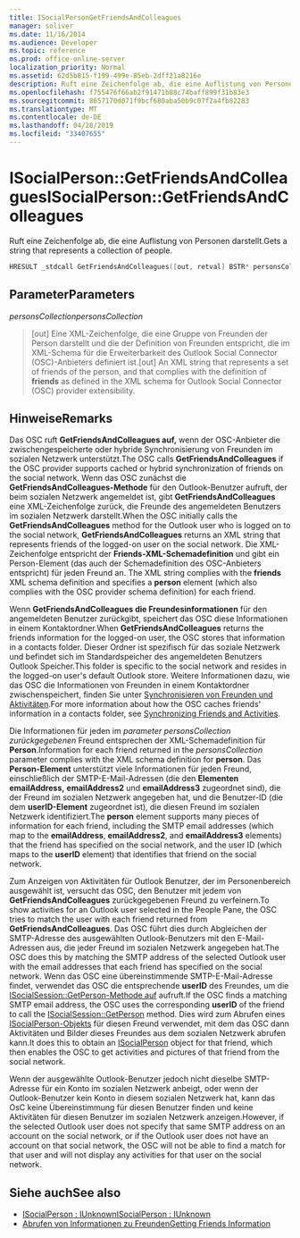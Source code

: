 ```yaml
---
title: ISocialPersonGetFriendsAndColleagues
manager: soliver
ms.date: 11/16/2014
ms.audience: Developer
ms.topic: reference
ms.prod: office-online-server
localization_priority: Normal
ms.assetid: 62d5b815-f199-499e-85eb-2dff21a8216e
description: Ruft eine Zeichenfolge ab, die eine Auflistung von Personen darstellt.
ms.openlocfilehash: f755476f66ab2f91471b88c74baff899f31b83e3
ms.sourcegitcommit: 8657170d071f9bcf680aba50b9c07f2a4fb82283
ms.translationtype: MT
ms.contentlocale: de-DE
ms.lasthandoff: 04/28/2019
ms.locfileid: "33407655"
---
```

# <a name="isocialpersongetfriendsandcolleagues"></a><span data-ttu-id="5417e-103">ISocialPerson::GetFriendsAndColleagues</span><span class="sxs-lookup"><span data-stu-id="5417e-103">ISocialPerson::GetFriendsAndColleagues</span></span>

<span data-ttu-id="5417e-104">Ruft eine Zeichenfolge ab, die eine Auflistung von Personen darstellt.</span><span class="sxs-lookup"><span data-stu-id="5417e-104">Gets a string that represents a collection of people.</span></span>
  
```cpp
HRESULT _stdcall GetFriendsAndColleagues([out, retval] BSTR* personsCollection);
```

## <a name="parameters"></a><span data-ttu-id="5417e-105">Parameter</span><span class="sxs-lookup"><span data-stu-id="5417e-105">Parameters</span></span>

<span data-ttu-id="5417e-106">_personsCollection_</span><span class="sxs-lookup"><span data-stu-id="5417e-106">_personsCollection_</span></span>
  
> <span data-ttu-id="5417e-107">[out] Eine XML-Zeichenfolge, die eine Gruppe von Freunden der Person  darstellt und die der Definition von Freunden entspricht, die im XML-Schema für die Erweiterbarkeit des Outlook Social Connector (OSC)-Anbieters definiert ist.</span><span class="sxs-lookup"><span data-stu-id="5417e-107">[out] An XML string that represents a set of friends of the person, and that complies with the definition of **friends** as defined in the XML schema for Outlook Social Connector (OSC) provider extensibility.</span></span> 
    
## <a name="remarks"></a><span data-ttu-id="5417e-108">Hinweise</span><span class="sxs-lookup"><span data-stu-id="5417e-108">Remarks</span></span>

<span data-ttu-id="5417e-109">Das OSC ruft **GetFriendsAndColleagues auf,** wenn der OSC-Anbieter die zwischengespeicherte oder hybride Synchronisierung von Freunden im sozialen Netzwerk unterstützt.</span><span class="sxs-lookup"><span data-stu-id="5417e-109">The OSC calls **GetFriendsAndColleagues** if the OSC provider supports cached or hybrid synchronization of friends on the social network.</span></span> <span data-ttu-id="5417e-110">Wenn das OSC zunächst die **GetFriendsAndColleagues-Methode** für den Outlook-Benutzer aufruft, der beim sozialen Netzwerk angemeldet ist, gibt **GetFriendsAndColleagues** eine XML-Zeichenfolge zurück, die Freunde des angemeldeten Benutzers im sozialen Netzwerk darstellt.</span><span class="sxs-lookup"><span data-stu-id="5417e-110">When the OSC initially calls the **GetFriendsAndColleagues** method for the Outlook user who is logged on to the social network, **GetFriendsAndColleagues** returns an XML string that represents friends of the logged-on user on the social network.</span></span> <span data-ttu-id="5417e-111">Die XML-Zeichenfolge entspricht der **Friends-XML-Schemadefinition** und gibt ein Person-Element (das auch der Schemadefinition des OSC-Anbieters entspricht) für jeden Freund an. </span><span class="sxs-lookup"><span data-stu-id="5417e-111">The XML string complies with the **friends** XML schema definition and specifies a **person** element (which also complies with the OSC provider schema definition) for each friend.</span></span> 
  
<span data-ttu-id="5417e-112">Wenn **GetFriendsAndColleagues die Freundesinformationen** für den angemeldeten Benutzer zurückgibt, speichert das OSC diese Informationen in einem Kontaktordner.</span><span class="sxs-lookup"><span data-stu-id="5417e-112">When **GetFriendsAndColleagues** returns the friends information for the logged-on user, the OSC stores that information in a contacts folder.</span></span> <span data-ttu-id="5417e-113">Dieser Ordner ist spezifisch für das soziale Netzwerk und befindet sich im Standardspeicher des angemeldeten Benutzers Outlook Speicher.</span><span class="sxs-lookup"><span data-stu-id="5417e-113">This folder is specific to the social network and resides in the logged-on user's default Outlook store.</span></span> <span data-ttu-id="5417e-114">Weitere Informationen dazu, wie das OSC die Informationen von Freunden in einem Kontaktordner zwischenspeichert, finden Sie unter [Synchronisieren von Freunden und Aktivitäten](synchronizing-friends-and-activities.md).</span><span class="sxs-lookup"><span data-stu-id="5417e-114">For more information about how the OSC caches friends' information in a contacts folder, see [Synchronizing Friends and Activities](synchronizing-friends-and-activities.md).</span></span>
  
<span data-ttu-id="5417e-115">Die Informationen für jeden im  _parameter personsCollection zurückgegebenen_ Freund entsprechen der XML-Schemadefinition für **Person**.</span><span class="sxs-lookup"><span data-stu-id="5417e-115">Information for each friend returned in the  _personsCollection_ parameter complies with the XML schema definition for **person**.</span></span> <span data-ttu-id="5417e-116">Das **Person-Element** unterstützt viele Informationen für jeden Freund, einschließlich der SMTP-E-Mail-Adressen (die den **Elementen emailAddress,** **emailAddress2** und **emailAddress3** zugeordnet sind), die der Freund im sozialen Netzwerk angegeben hat, und die Benutzer-ID (die dem **userID-Element** zugeordnet ist), die diesen Freund im sozialen Netzwerk identifiziert.</span><span class="sxs-lookup"><span data-stu-id="5417e-116">The **person** element supports many pieces of information for each friend, including the SMTP email addresses (which map to the **emailAddress**, **emailAddress2**, and **emailAddress3** elements) that the friend has specified on the social network, and the user ID (which maps to the **userID** element) that identifies that friend on the social network.</span></span> 
  
<span data-ttu-id="5417e-117">Zum Anzeigen von Aktivitäten für Outlook Benutzer, der im Personenbereich ausgewählt ist, versucht das OSC, den Benutzer mit jedem von **GetFriendsAndColleagues** zurückgegebenen Freund zu verfeinern.</span><span class="sxs-lookup"><span data-stu-id="5417e-117">To show activities for an Outlook user selected in the People Pane, the OSC tries to match the user with each friend returned from **GetFriendsAndColleagues**.</span></span> <span data-ttu-id="5417e-118">Das OSC führt dies durch Abgleichen der SMTP-Adresse des ausgewählten Outlook-Benutzers mit den E-Mail-Adressen aus, die jeder Freund im sozialen Netzwerk angegeben hat.</span><span class="sxs-lookup"><span data-stu-id="5417e-118">The OSC does this by matching the SMTP address of the selected Outlook user with the email addresses that each friend has specified on the social network.</span></span> <span data-ttu-id="5417e-119">Wenn das OSC eine übereinstimmende SMTP-E-Mail-Adresse findet, verwendet das OSC die entsprechende **userID** des Freundes, um die [ISocialSession::GetPerson-Methode auf](isocialsession-getperson.md) aufruft.</span><span class="sxs-lookup"><span data-stu-id="5417e-119">If the OSC finds a matching SMTP email address, the OSC uses the corresponding **userID** of the friend to call the [ISocialSession::GetPerson](isocialsession-getperson.md) method.</span></span> <span data-ttu-id="5417e-120">Dies wird zum Abrufen eines [ISocialPerson-Objekts](isocialpersoniunknown.md) für diesen Freund verwendet, mit dem das OSC dann Aktivitäten und Bilder dieses Freundes aus dem sozialen Netzwerk abrufen kann.</span><span class="sxs-lookup"><span data-stu-id="5417e-120">It does this to obtain an [ISocialPerson](isocialpersoniunknown.md) object for that friend, which then enables the OSC to get activities and pictures of that friend from the social network.</span></span> 
  
<span data-ttu-id="5417e-121">Wenn der ausgewählte Outlook-Benutzer jedoch nicht dieselbe SMTP-Adresse für ein Konto im sozialen Netzwerk anbeigt, oder wenn der Outlook-Benutzer kein Konto in diesem sozialen Netzwerk hat, kann das OsC keine Übereinstimmung für diesen Benutzer finden und keine Aktivitäten für diesen Benutzer im sozialen Netzwerk anzeigen.</span><span class="sxs-lookup"><span data-stu-id="5417e-121">However, if the selected Outlook user does not specify that same SMTP address on an account on the social network, or if the Outlook user does not have an account on that social network, the OSC will not be able to find a match for that user and will not display any activities for that user on the social network.</span></span>
  
## <a name="see-also"></a><span data-ttu-id="5417e-122">Siehe auch</span><span class="sxs-lookup"><span data-stu-id="5417e-122">See also</span></span>

- [<span data-ttu-id="5417e-123">ISocialPerson : IUnknown</span><span class="sxs-lookup"><span data-stu-id="5417e-123">ISocialPerson : IUnknown</span></span>](isocialpersoniunknown.md)
- [<span data-ttu-id="5417e-124">Abrufen von Informationen zu Freunden</span><span class="sxs-lookup"><span data-stu-id="5417e-124">Getting Friends Information</span></span>](getting-friends-information.md)

